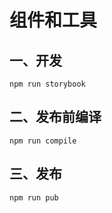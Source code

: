 # 组件和工具

## 一、开发

```shell
npm run storybook

```

## 二、发布前编译

```shell
npm run compile

```

## 三、发布

```shell
npm run pub

```
